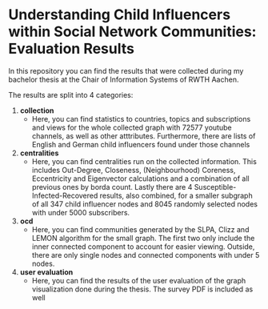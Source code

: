 # Understanding Child Influencers within Social Network Communities: Evaluation Results

In this repository you can find the results that were collected during my bachelor thesis at the Chair of Information Systems of RWTH Aachen.

The results are split into 4 categories:

1. **collection**
    * Here, you can find statistics to countries, topics and subscriptions and views for the whole collected graph with 72577 youtube channels, as well as other atttributes. Furthermore, there are lists of English and German child influencers found under those channels
2. **centralities**
    * Here, you can find centralities run on the collected information. This includes Out-Degree, Closeness, (Neighbourhood) Coreness, Eccentricity and Eigenvector calculations and a combination of all previous ones by borda count. Lastly there are 4 Susceptible-Infected-Recovered results, also combined, for a smaller subgraph of all 347 child influencer nodes and 8045 randomly selected nodes with under 5000 subscribers.
3. **ocd**
    * Here, you can find communities generated by the SLPA, Clizz and LEMON algorithm for the small graph. The first two only include the inner connected component to account for easier viewing. Outside, there are only single nodes and connected components with under 5 nodes.
4. **user evaluation**
    * Here, you can find the results of the user evaluation of the graph visualization done during the thesis. The survey PDF is included as well
